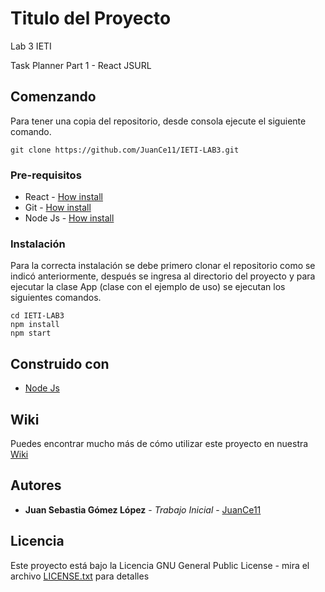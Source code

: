 # Titulo del Proyecto

Lab 3 IETI

Task Planner Part 1 - React JSURL

## Comenzando 

Para tener una copia del repositorio, desde consola ejecute el siguiente comando.

```
git clone https://github.com/JuanCe11/IETI-LAB3.git
```

### Pre-requisitos 

- React - [How install](https://es.reactjs.org/docs/getting-started.html)
- Git - [How install](https://git-scm.com/book/es/v2/Inicio---Sobre-el-Control-de-Versiones-Instalaci%C3%B3n-de-Git)
- Node Js - [How install](https://nodejs.org/en/download/)


### Instalación 

Para la correcta instalación se debe primero clonar el repositorio como se indicó anteriormente, después se ingresa al directorio del proyecto y para ejecutar la clase App (clase con el ejemplo de uso) se ejecutan los siguientes comandos.

```
cd IETI-LAB3
npm install
npm start
```

## Construido con 

* [Node Js](https://nodejs.org/en/)

## Wiki

Puedes encontrar mucho más de cómo utilizar este proyecto en nuestra [Wiki](https://github.com/JuanCe11/IETI-LAB3/wiki)


## Autores 

* **Juan Sebastia Gómez López** - *Trabajo Inicial* - [JuanCe11](https://github.com/JuanCe11)


## Licencia

Este proyecto está bajo la Licencia GNU General Public License - mira el archivo [LICENSE.txt](LICENSE.txt) para detalles

